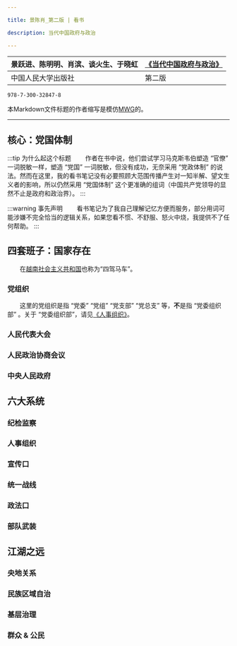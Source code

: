 ```yaml
---

title: 景陈肖_第二版 | 看书

description: 当代中国政府与政治

---
```


| 景跃进、陈明明、肖滨、谈火生、于晓虹 | [《当代中国政府与政治》](https://www.dps.tsinghua.edu.cn/info/1197/3110.htm) |
| --- | --- |
| 中国人民大学出版社 | 第二版 | 

```text title="ISBN"
978-7-300-32847-8
```

本Markdown文件标题的作者缩写是模仿[MWG](https://econpapers.repec.org/bookchap/oxpobooks/9780195102680.htm)的。

---

## 核心：党国体制

:::tip 为什么起这个标题
&emsp;&emsp;作者在书中说，他们尝试学习马克斯韦伯塑造 “官僚” 一词脱敏一样，塑造 “党国” 一词脱敏，但没有成功，无奈采用 “党政体制” 的说法。然而在这里，我的看书笔记没有必要照顾大范围传播产生对一知半解、望文生义者的影响，所以仍然采用 “党国体制” 这个更准确的组词（中国共产党领导的显然不止是政府和政治界）。
:::

:::warning 事先声明
&emsp;&emsp;看书笔记为了我自己理解记忆方便而服务，部分用词可能涉嫌不完全恰当的逻辑关系，如果您看不惯、不舒服、怒火中烧，我提供不了任何帮助。
:::

## 四套班子：国家存在

&emsp;&emsp;在[越南社会主义共和国](https://cn.baochinhphu.vn/)也称为“四驾马车”。

### 党组织

&emsp;&emsp;这里的党组织是指 “党委” “党组” “党支部” “党总支” 等，**不**是指 “党委组织部” 。关于 “党委组织部”，请见[《人事组织》](#人事组织)。

### 人民代表大会

### 人民政治协商会议

### 中央人民政府

## 六大系统

### 纪检监察

### 人事组织

### 宣传口

### 统一战线

### 政法口

### 部队武装

## 江湖之远

### 央地关系

### 民族区域自治

### 基层治理

### 群众 & 公民